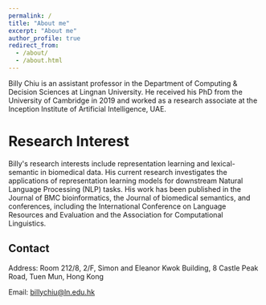 ```yaml
---
permalink: /
title: "About me"
excerpt: "About me"
author_profile: true
redirect_from: 
  - /about/
  - /about.html
---
```


Billy Chiu is an assistant professor in the Department of Computing & Decision Sciences at Lingnan University. He received his PhD from the University of Cambridge in 2019 and worked as a research associate at the Inception Institute of Artificial Intelligence, UAE.

Research Interest
======
Billy's research interests include representation learning and lexical-semantic in biomedical data. His current research investigates the applications of representation learning models for downstream Natural Language Processing (NLP) tasks. His work has been published in the Journal of BMC bioinformatics, the Journal of biomedical semantics, and conferences, including the International Conference on Language Resources and Evaluation and the Association for Computational Linguistics.

Contact
------

Address: Room 212/8, 2/F, Simon and Eleanor Kwok Building, 8 Castle Peak Road, Tuen Mun, Hong Kong


Email: billychiu@ln.edu.hk
